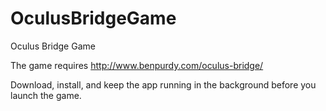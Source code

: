 OculusBridgeGame
================

Oculus Bridge Game


The game requires http://www.benpurdy.com/oculus-bridge/

Download, install, and keep the app running in the background before you launch the game.
